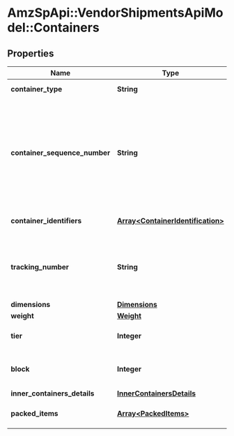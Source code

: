 # AmzSpApi::VendorShipmentsApiModel::Containers

## Properties
Name | Type | Description | Notes
------------ | ------------- | ------------- | -------------
**container_type** | **String** | The type of container. | 
**container_sequence_number** | **String** | An integer that must be submitted for multi-box shipments only, where one item may come in separate packages. | [optional] 
**container_identifiers** | [**Array&lt;ContainerIdentification&gt;**](ContainerIdentification.md) | A list of carton identifiers. | 
**tracking_number** | **String** | The tracking number used for identifying the shipment. | [optional] 
**dimensions** | [**Dimensions**](Dimensions.md) |  | [optional] 
**weight** | [**Weight**](Weight.md) |  | [optional] 
**tier** | **Integer** | Number of layers per pallet. | [optional] 
**block** | **Integer** | Number of cartons per layer on the pallet. | [optional] 
**inner_containers_details** | [**InnerContainersDetails**](InnerContainersDetails.md) |  | [optional] 
**packed_items** | [**Array&lt;PackedItems&gt;**](PackedItems.md) | A list of packed items. | [optional] 

